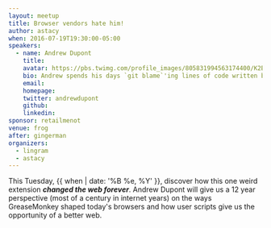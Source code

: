 ```yaml
---
layout: meetup
title: Browser vendors hate him!
author: astacy
when: 2016-07-19T19:30:00-05:00
speakers:
  - name: Andrew Dupont
    title:
    avatar: https://pbs.twimg.com/profile_images/805831994563174400/K2BJKc0j_400x400.jpg
    bio: Andrew spends his days `git blame`'ing lines of code written by [@aaronforsander](https://twitter.com/aaronforsander) and [@SlexAxton](https://twitter.com/slexaxton).
    email:
    homepage:
    twitter: andrewdupont
    github:
    linkedin:
sponsor: retailmenot
venue: frog
after: gingerman
organizers:
  - lingram
  - astacy
---
```


This Tuesday, {{ when | date: '%B %e, %Y' }}, discover how this one weird extension **_changed the web forever_**. Andrew Dupont will give us a 12 year perspective (most of a century in internet years) on the ways GreaseMonkey shaped today's browsers and how user scripts give us the opportunity of a better web.
